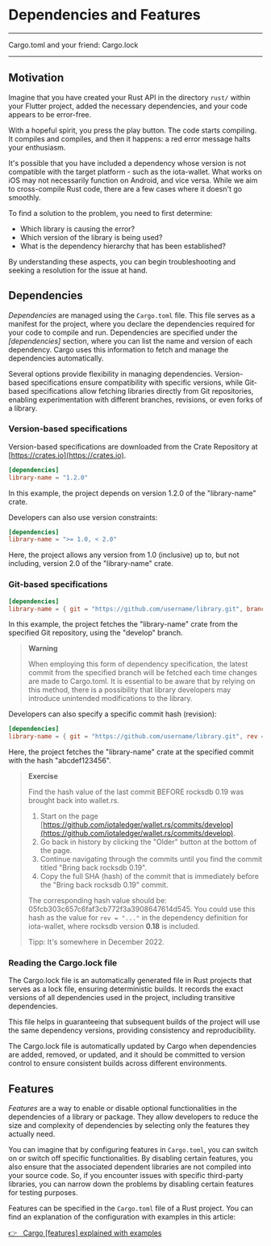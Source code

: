 # Dependencies and Features

---

Cargo.toml and your friend: Cargo.lock

---

## Motivation

Imagine that you have created your Rust API in the directory `rust/` within your Flutter project, added the necessary dependencies, and your code appears to be error-free.

With a hopeful spirit, you press the play button. The code starts compiling. It compiles and compiles, and then it happens: a red error message halts your enthusiasm.

It's possible that you have included a dependency whose version is not compatible with the target platform - such as the iota-wallet. What works on iOS may not necessarily function on Android, and vice versa. While we aim to cross-compile Rust code, there are a few cases where it doesn't go smoothly.

To find a solution to the problem, you need to first determine:

- Which library is causing the error?
- Which version of the library is being used?
- What is the dependency hierarchy that has been established?

By understanding these aspects, you can begin troubleshooting and seeking a resolution for the issue at hand.

## Dependencies

_Dependencies_ are managed using the `Cargo.toml` file. This file serves as a manifest for the project, where you declare the dependencies required for your code to compile and run. Dependencies are specified under the _[dependencies]_ section, where you can list the name and version of each dependency. Cargo uses this information to fetch and manage the dependencies automatically.

Several options provide flexibility in managing dependencies. Version-based specifications ensure compatibility with specific versions, while Git-based specifications allow fetching libraries directly from Git repositories, enabling experimentation with different branches, revisions, or even forks of a library.

### Version-based specifications

Version-based specifications are downloaded from the Crate Repository at [https://crates.io](https://crates.io).

```toml
[dependencies]
library-name = "1.2.0"
```

In this example, the project depends on version 1.2.0 of the "library-name" crate.

Developers can also use version constraints:

```toml
[dependencies]
library-name = ">= 1.0, < 2.0"
```

Here, the project allows any version from 1.0 (inclusive) up to, but not including, version 2.0 of the "library-name" crate.

### Git-based specifications

```toml
[dependencies]
library-name = { git = "https://github.com/username/library.git", branch = "develop" }
```

In this example, the project fetches the "library-name" crate from the specified Git repository, using the "develop" branch.

> **Warning**
>
> When employing this form of dependency specification, the latest commit from the specified branch will be fetched each time changes are made to Cargo.toml. It is essential to be aware that by relying on this method, there is a possibility that library developers may introduce unintended modifications to the library.

Developers can also specify a specific commit hash (revision):

```toml
[dependencies]
library-name = { git = "https://github.com/username/library.git", rev = "abcdef123456" }
```

Here, the project fetches the "library-name" crate at the specified commit with the hash "abcdef123456".

> **Exercise**
>
> Find the hash value of the last commit BEFORE rocksdb 0.19 was brought back into wallet.rs.
>
> 1. Start on the page [https://github.com/iotaledger/wallet.rs/commits/develop](https://github.com/iotaledger/wallet.rs/commits/develop).
> 2. Go back in history by clicking the "Older" button at the bottom of the page.
> 3. Continue navigating through the commits until you find the commit titled "Bring back rocksdb 0.19".
> 4. Copy the full SHA (hash) of the commit that is immediately before the "Bring back rocksdb 0.19" commit.
>
> The corresponding hash value should be: 05fcb303c657c6faf3cb772f3a3908647614d545. You could use this hash as the value for `rev = "..."` in the dependency definition for iota-wallet, where rocksdb version **0.18** is included.
>
> Tipp: It's somewhere in December 2022.

### Reading the Cargo.lock file

The Cargo.lock file is an automatically generated file in Rust projects that serves as a lock file, ensuring deterministic builds. It records the exact versions of all dependencies used in the project, including transitive dependencies.

This file helps in guaranteeing that subsequent builds of the project will use the same dependency versions, providing consistency and reproducibility.

The Cargo.lock file is automatically updated by Cargo when dependencies are added, removed, or updated, and it should be committed to version control to ensure consistent builds across different environments.

## Features

_Features_ are a way to enable or disable optional functionalities in the dependencies of a library or package. They allow developers to reduce the size and complexity of dependencies by selecting only the features they actually need.

You can imagine that by configuring features in `Cargo.toml`, you can switch on or switch off specific functionalities. By disabling certain features, you also ensure that the associated dependent libraries are not compiled into your source code. So, if you encounter issues with specific third-party libraries, you can narrow down the problems by disabling certain features for testing purposes.

Features can be specified in the `Cargo.toml` file of a Rust project. You can find an explanation of the configuration with examples in this article:

<a href="https://dev.to/rimutaka/cargo-features-explained-with-examples-194g" target="_blank">👉 &nbsp; Cargo [features] explained with examples</a>
